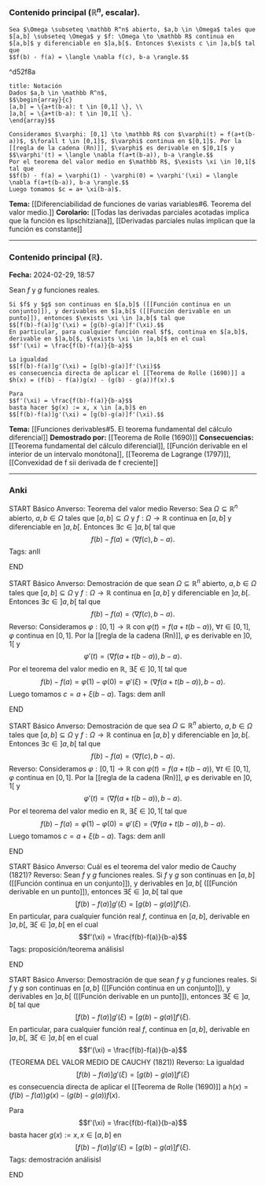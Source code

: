 ### Contenido principal ($\mathbb R^n$, escalar).

```ad-theorem
Sea $\Omega \subseteq \mathbb R^n$ abierto, $a,b \in \Omega$ tales que $[a,b] \subseteq \Omega$ y $f: \Omega \to \mathbb R$ continua en $[a,b]$ y diferenciable en $]a,b[$. Entonces $\exists c \in ]a,b[$ tal que
$$f(b) - f(a) = \langle \nabla f(c), b-a \rangle.$$
```

^d52f8a

```ad-note
title: Notación
Dados $a,b \in \mathbb R^n$,
$$\begin{array}{c}
[a,b] = \{a+t(b-a): t \in [0,1] \}, \\
]a,b[ = \{a+t(b-a): t \in ]0,1[ \}.
\end{array}$$
```


```ad-proof
Consideramos $\varphi: [0,1] \to \mathbb R$ con $\varphi(t) = f(a+t(b-a))$, $\forall t \in [0,1]$, $\varphi$ continua en $[0,1]$. Por la [[regla de la cadena (Rn)]], $\varphi$ es derivable en $]0,1[$ y
$$\varphi'(t) = \langle \nabla f(a+t(b-a)), b-a \rangle.$$
Por el teorema del valor medio en $\mathbb R$, $\exists \xi \in ]0,1[$ tal que
$$f(b) - f(a) = \varphi(1) - \varphi(0) = \varphi'(\xi) = \langle \nabla f(a+t(b-a)), b-a \rangle.$$
Luego tomamos $c = a+ \xi(b-a)$.
```

**Tema:** [[Diferenciabilidad de funciones de varias variables#6. Teorema del valor medio.]]
**Corolario:** [[Todas las derivadas parciales acotadas implica que la función es lipschitziana]], [[Derivadas parciales nulas implican que la función es constante]]

---
### Contenido principal ($\mathbb R$).

**Fecha:** 2024-02-29, 18:57

Sean $f$ y $g$ funciones reales.

```ad-theorem
Si $f$ y $g$ son continuas en $[a,b]$ ([[Función continua en un conjunto]]), y derivables en $]a,b[$ ([[Función derivable en un punto]]), entonces $\exists \xi \in ]a,b[$ tal que
$$[f(b)-f(a)]g'(\xi) = [g(b)-g(a)]f'(\xi).$$
En particular, para cualquier función real $f$, continua en $[a,b]$, derivable en $]a,b[$, $\exists \xi \in ]a,b[$ en el cual
$$f'(\xi) = \frac{f(b)-f(a)}{b-a}$$
```


```ad-proof
La igualdad
$$[f(b)-f(a)]g'(\xi) = [g(b)-g(a)]f'(\xi)$$
es consecuencia directa de aplicar el [[Teorema de Rolle (1690)]] a $h(x) = (f(b) - f(a))g(x) - (g(b) - g(a))f(x).$

Para
$$f'(\xi) = \frac{f(b)-f(a)}{b-a}$$
basta hacer $g(x) := x, x \in [a,b]$ en
$$[f(b)-f(a)]g'(\xi) = [g(b)-g(a)]f'(\xi).$$
```

**Tema:** [[Funciones derivables#5. El teorema fundamental del cálculo diferencial]]
**Demostrado por:** [[Teorema de Rolle (1690)]]
**Consecuencias:** [[Teorema fundamental del cálculo diferencial]], [[Función derivable en el interior de un intervalo monótona]], [[Teorema de Lagrange (1797)]], [[Convexidad de f sii derivada de f creciente]]

---
### Anki

START
Básico
Anverso: Teorema del valor medio
Reverso: Sea $\Omega \subseteq \mathbb R^n$ abierto, $a,b \in \Omega$ tales que $[a,b] \subseteq \Omega$ y $f: \Omega \to \mathbb R$ continua en $[a,b]$ y diferenciable en $]a,b[$. Entonces $\exists c \in ]a,b[$ tal que
$$f(b) - f(a) = \langle \nabla f(c), b-a \rangle.$$
Tags: anII
<!--ID: 1730228001558-->
END

START
Básico
Anverso: Demostración de que sean $\Omega \subseteq \mathbb R^n$ abierto, $a,b \in \Omega$ tales que $[a,b] \subseteq \Omega$ y $f: \Omega \to \mathbb R$ continua en $[a,b]$ y diferenciable en $]a,b[$. Entonces $\exists c \in ]a,b[$ tal que
$$f(b) - f(a) = \langle \nabla f(c), b-a \rangle.$$
Reverso: Consideramos $\varphi: [0,1] \to \mathbb R$ con $\varphi(t) = f(a+t(b-a))$, $\forall t \in [0,1]$, $\varphi$ continua en $[0,1]$. Por la [[regla de la cadena (Rn)]], $\varphi$ es derivable en $]0,1[$ y
$$\varphi'(t) = \langle \nabla f(a+t(b-a)), b-a \rangle.$$
Por el teorema del valor medio en $\mathbb R$, $\exists \xi \in ]0,1[$ tal que
$$f(b) - f(a) = \varphi(1) - \varphi(0) = \varphi'(\xi) = \langle \nabla f(a+t(b-a)), b-a \rangle.$$
Luego tomamos $c = a+ \xi(b-a)$.
Tags: dem anII
<!--ID: 1730228001561-->
END


START
Básico
Anverso: Demostración de que sea $\Omega \subseteq \mathbb R^n$ abierto, $a,b \in \Omega$ tales que $[a,b] \subseteq \Omega$ y $f: \Omega \to \mathbb R$ continua en $[a,b]$ y diferenciable en $]a,b[$. Entonces $\exists c \in ]a,b[$ tal que
$$f(b) - f(a) = \langle \nabla f(c), b-a \rangle.$$
Reverso: Consideramos $\varphi: [0,1] \to \mathbb R$ con $\varphi(t) = f(a+t(b-a))$, $\forall t \in [0,1]$, $\varphi$ continua en $[0,1]$. Por la [[regla de la cadena (Rn)]], $\varphi$ es derivable en $]0,1[$ y
$$\varphi'(t) = \langle \nabla f(a+t(b-a)), b-a \rangle.$$
Por el teorema del valor medio en $\mathbb R$, $\exists \xi \in ]0,1[$ tal que
$$f(b) - f(a) = \varphi(1) - \varphi(0) = \varphi'(\xi) = \langle \nabla f(a+t(b-a)), b-a \rangle.$$
Luego tomamos $c = a+ \xi(b-a)$.
Tags: dem anII
<!--ID: 1730368366089-->
END



START
Básico
Anverso: Cuál es el teorema del valor medio de Cauchy (1821)?
Reverso: Sean $f$ y $g$ funciones reales. Si $f$ y $g$ son continuas en $[a,b]$ ([[Función continua en un conjunto]]), y derivables en $]a,b[$ ([[Función derivable en un punto]]), entonces $\exists \xi \in ]a,b[$ tal que
$$[f(b)-f(a)]g'(\xi) = [g(b)-g(a)]f'(\xi).$$
En particular, para cualquier función real $f$, continua en $[a,b]$, derivable en $]a,b[$, $\exists \xi \in ]a,b[$ en el cual
$$f'(\xi) = \frac{f(b)-f(a)}{b-a}$$
Tags: proposición/teorema análisisI
<!--ID: 1709231331157-->
END

START
Básico
Anverso: Demostración de que sean $f$ y $g$ funciones reales. Si $f$ y $g$ son continuas en $[a,b]$ ([[Función continua en un conjunto]]), y derivables en $]a,b[$ ([[Función derivable en un punto]]), entonces $\exists \xi \in ]a,b[$ tal que
$$[f(b)-f(a)]g'(\xi) = [g(b)-g(a)]f'(\xi).$$
En particular, para cualquier función real $f$, continua en $[a,b]$, derivable en $]a,b[$, $\exists \xi \in ]a,b[$ en el cual
$$f'(\xi) = \frac{f(b)-f(a)}{b-a}$$
(TEOREMA DEL VALOR MEDIO DE CAUCHY (1821))
Reverso: La igualdad
$$[f(b)-f(a)]g'(\xi) = [g(b)-g(a)]f'(\xi)$$
es consecuencia directa de aplicar el [[Teorema de Rolle (1690)]] a $h(x) = (f(b) - f(a))g(x) - (g(b) - g(a))f(x).$

Para
$$f'(\xi) = \frac{f(b)-f(a)}{b-a}$$
basta hacer $g(x) := x, x \in [a,b]$ en
$$[f(b)-f(a)]g'(\xi) = [g(b)-g(a)]f'(\xi).$$
Tags: demostración análisisI
<!--ID: 1709231331166-->
END
